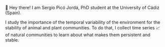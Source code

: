 :wave: Hey there! I am Sergio Picó Jordá, PhD student at the University of Cádiz (Spain).

I study the importance of the temporal variability of the environment for the stability of animal and plant communities. To do that, I collect time series 📈 of natural communities to learn about what makes them persistent and stable.
